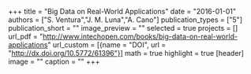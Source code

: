 +++
title = "Big Data on Real-World Applications"
date = "2016-01-01"
authors = ["S. Ventura","J. M. Luna","A. Cano"]
publication_types = ["5"]
publication_short = ""
image_preview = ""
selected = true
projects = []
url_pdf = "http://www.intechopen.com/books/big-data-on-real-world-applications"
url_custom = [{name = "DOI", url = "http://dx.doi.org/10.5772/61396"}]
math = true
highlight = true
[header]
image = ""
caption = ""
+++

